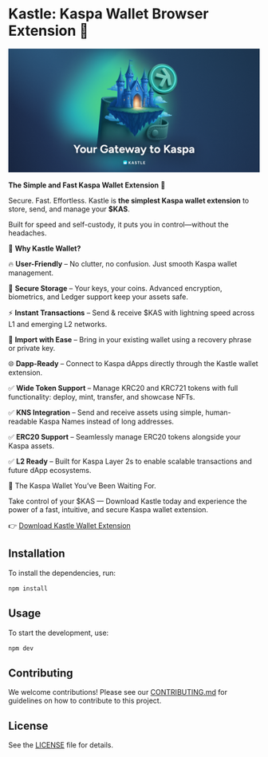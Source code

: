 # Kastle: Kaspa Wallet Browser Extension 🏰

![Kastle cover image](/cover-image.png)

**The Simple and Fast Kaspa Wallet Extension** 🏰

Secure. Fast. Effortless. Kastle is **the simplest Kaspa wallet extension** to store, send, and manage your **$KAS**. 

Built for speed and self-custody, it puts you in control—without the headaches.

🚀 **Why Kastle Wallet?**

🔥 **User-Friendly** – No clutter, no confusion. Just smooth Kaspa wallet management.

🔐 **Secure Storage** – Your keys, your coins. Advanced encryption, biometrics, and Ledger support keep your assets safe.

⚡ **Instant Transactions** – Send & receive $KAS with lightning speed across L1 and emerging L2 networks.

🔄 **Import with Ease** – Bring in your existing wallet using a recovery phrase or private key.

🌐 **Dapp-Ready** – Connect to Kaspa dApps directly through the Kastle wallet extension.


✅ **Wide Token Support** – Manage KRC20 and KRC721 tokens with full functionality: deploy, mint, transfer, and showcase NFTs.

✅ **KNS Integration** – Send and receive assets using simple, human-readable Kaspa Names instead of long addresses.

✅ **ERC20 Support** – Seamlessly manage ERC20 tokens alongside your Kaspa assets.

✅ **L2 Ready** – Built for Kaspa Layer 2s to enable scalable transactions and future dApp ecosystems.

🏰 The Kaspa Wallet You’ve Been Waiting For.

Take control of your $KAS — Download Kastle today and experience the power of a fast, intuitive, and secure Kaspa wallet extension.

👉 [Download Kastle Wallet Extension](https://chromewebstore.google.com/detail/kastle/oambclflhjfppdmkghokjmpppmaebego)

## Installation

To install the dependencies, run:

```bash
npm install
```

## Usage

To start the development, use:

```bash
npm dev
```

## Contributing

We welcome contributions! Please see our [CONTRIBUTING.md](https://github.com/forbole/kastle/blob/main/CONTRIBUTING.md)
for guidelines on how to contribute to this
project.

## License

See the [LICENSE](https://github.com/forbole/kastle/blob/main/LICENSE) file for details.
